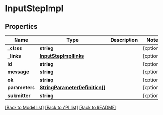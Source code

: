 # InputStepImpl

## Properties
Name | Type | Description | Notes
------------ | ------------- | ------------- | -------------
**_class** | **string** |  | [optional] 
**_links** | [**InputStepImpllinks**](InputStepImpllinks.md) |  | [optional] 
**id** | **string** |  | [optional] 
**message** | **string** |  | [optional] 
**ok** | **string** |  | [optional] 
**parameters** | [**StringParameterDefinition[]**](StringParameterDefinition.md) |  | [optional] 
**submitter** | **string** |  | [optional] 

[[Back to Model list]](../README.md#documentation-for-models) [[Back to API list]](../README.md#documentation-for-api-endpoints) [[Back to README]](../README.md)



